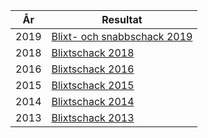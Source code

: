 | År   | Resultat                                                                                                               |
|------|------------------------------------------------------------------------------------------------------------------------|
| 2019 | [Blixt- och snabbschack 2019](SENIOR/htmfiler/blixtschack_2019.htm)                                                    |
| 2018 | [Blixtschack 2018](SENIOR/htmfiler/blixtschack_2018.htm)                                                               |
| 2016 | [Blixtschack 2016](SENIOR/htmfiler/blixtschack_2016.htm)                                                               |
| 2015 | [Blixtschack 2015](SENIOR/htmfiler/blixtschack_2015.htm)                                                               |
| 2014 | [Blixtschack 2014](SENIOR/htmfiler/blixtschack_2014.htm)                                                               |
| 2013 | [Blixtschack 2013](SENIOR/htmfiler/snabbschack_2013.htm)                                                               |
